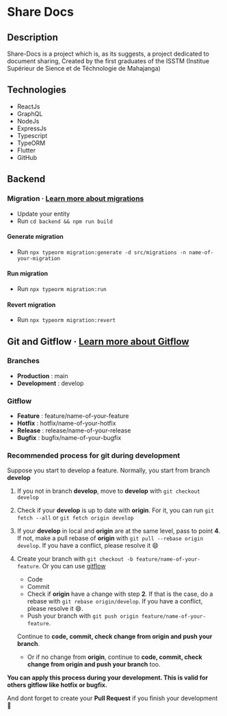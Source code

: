 # Share Docs

## Description

Share-Docs is a project which is, as its suggests, a project dedicated to document sharing, Created by the first graduates of the ISSTM (Institue Supérieur de Sience et de Téchnologie de Mahajanga)

## Technologies

- ReactJs
- GraphQL
- NodeJs
- ExpressJs
- Typescript
- TypeORM
- Flutter
- GitHub

## Backend

### Migration &middot; [Learn more about migrations](https://typeorm.io/#/migrations)

- Update your entity
- Run `cd backend && npm run build`

#### Generate migration

- Run `npx typeorm migration:generate -d src/migrations -n name-of-your-migration`

#### Run migration

- Run `npx typeorm migration:run`

#### Revert migration

- Run `npx typeorm migration:revert`

## Git and Gitflow &middot; [Learn more about Gitflow](http://danielkummer.github.io/git-flow-cheatsheet/index.fr_FR.html)

### Branches

- **Production** : main
- **Development** : develop

### Gitflow

- **Feature** : feature/name-of-your-feature
- **Hotfix** : hotfix/name-of-your-hotfix
- **Release** : release/name-of-your-release
- **Bugfix** : bugfix/name-of-your-bugfix

### Recommended process for git during development

Suppose you start to develop a feature. Normally, you start from branch **develop**

1. If you not in branch **develop**, move to **develop** with `git checkout develop`
2. Check if your **develop** is up to date with **origin**. For it, you can run `git fetch --all` or `git fetch origin develop`
3. If your **develop** in local and **origin** are at the same level, pass to point **4**. If not, make a pull rebase of **origin** with `git pull --rebase origin develop`. If you have a conflict, please resolve it :smile:
4. Create your branch with `git checkout -b feature/name-of-your-feature`. Or you can use [gitflow](http://danielkummer.github.io/git-flow-cheatsheet/index.fr_FR.html)

   - Code
   - Commit
   - Check if **origin** have a change with step **2**. If that is the case, do a rebase with `git rebase origin/develop`. If you have a conflict, please resolve it :smile:.
   - Push your branch with `git push origin feature/name-of-your-feature`.

   Continue to **code, commit, check change from origin and push your branch**.

   - Or if no change from **origin**, continue to **code, commit, check change from origin and push your branch** too.

**You can apply this process during your development. This is valid for others gitflow like hotfix or bugfix.**

And dont forget to create your **Pull Request** if you finish your development :clap:
